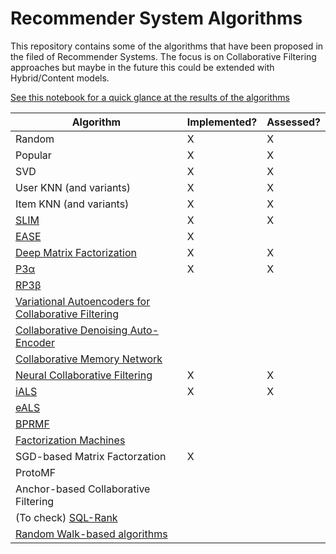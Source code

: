# Recommender System Algorithms

This repository contains some of the algorithms that have been proposed in the filed of Recommender Systems. The focus is on Collaborative Filtering approaches but maybe in the future this could be extended with Hybrid/Content models.

[See this notebook for a quick glance at the results of the algorithms](https://gitlab.cp.jku.at/alessandro/rec-algs/-/blob/main/RecommenderSystemApproaches.ipynb)


| Algorithm                                                                                                                      | Implemented? | Assessed? |
|--------------------------------------------------------------------------------------------------------------------------------|--------------|-----------|
| Random                                                                                                                         | X            | X         |
| Popular                                                                                                                        | X            | X         |
| SVD                                                                                                                            | X            | X         |
| User KNN (and variants)                                                                                                        | X            | X         |
| Item KNN (and variants)                                                                                                        | X            | X         |
| [SLIM](https://dl.acm.org/doi/10.1109/ICDM.2011.134)                                                                           | X            | X         |
| [EASE](https://dl.acm.org/doi/10.1145/3308558.3313710)                                                                         | X            |           |
| [Deep Matrix Factorization](https://www.ijcai.org/Proceedings/2017/0447.pdf)                                                   | X            | X         |
| [P3α](https://dl.acm.org/doi/abs/10.1145/2567948.2579244)                                                                      | X            | X         |
| [RP3β](https://dl.acm.org/doi/10.1145/2955101)                                                                                 |              |           |
| [Variational Autoencoders for Collaborative Filtering](https://dl.acm.org/doi/10.1145/3178876.3186150)                         |              |           |
| [Collaborative Denoising Auto-Encoder](https://dl.acm.org/doi/10.1145/2835776.2835837)                                         |              |           |
| [Collaborative Memory Network](https://arxiv.org/pdf/1804.10862.pdf)                                                           |              |           |
| [Neural Collaborative Filtering](http://staff.ustc.edu.cn/~hexn/papers/www17-ncf.pdf)                                          | X            | X         |
| [iALS](http://yifanhu.net/PUB/cf.pdf)                                                                                          | X            | X         |
| [eALS](https://dl.acm.org/doi/10.1145/2911451.2911489)                                                                         |              |           |
| [BPRMF](https://arxiv.org/ftp/arxiv/papers/1205/1205.2618.pdf)                                                                 |              |           |
| [Factorization Machines](https://ieeexplore.ieee.org/document/5694074)                                                         |              |           |
| SGD-based Matrix Factorzation                                                                                                  | X            |           |
| ProtoMF                                                                                                                        |              |           |
| Anchor-based Collaborative Filtering                                                                                           |              |           |
| (To check) [SQL-Rank](http://proceedings.mlr.press/v80/wu18c/wu18c.pdf)                                                        |              |           |
| [Random Walk-based algorithms](https://ieeexplore.ieee.org/stamp/stamp.jsp?tp=&arnumber=4072747)                               |              |           |


